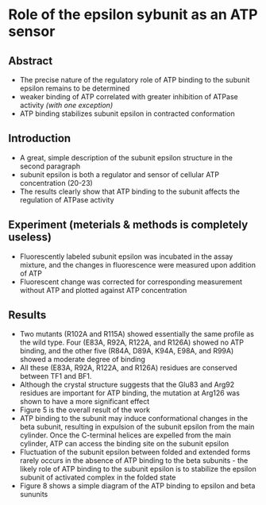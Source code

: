 # Role of the epsilon sybunit as an ATP sensor

## Abstract

- The precise nature of the regulatory role of ATP binding to the subunit epsilon remains to be determined
- weaker binding of ATP correlated with greater inhibition of ATPase activity _(with one exception)_
- ATP binding stabilizes subunit epsilon in contracted conformation

## Introduction

- A great, simple description of the subunit epsilon structure in the second paragraph
- subunit epsilon is both a regulator and sensor of cellular ATP concentration (20-23)
- The results clearly show that ATP binding to the subunit affects the regulation of ATPase activity

## Experiment (meterials & methods is completely useless)

- Fluorescently labeled subunit epsilon was incubated in the assay mixture, and the changes in fluorescence were measured upon addition of ATP
- Fluorescent change was corrected for corresponding measurement without ATP and plotted against ATP concentration

## Results

- Two mutants (R102A and R115A) showed essentially the same profile as the wild type. Four (E83A, R92A, R122A, and R126A) showed no ATP binding, and the other five (R84A, D89A, K94A, E98A, and R99A) showed a moderate degree of binding
- All these (E83A, R92A, R122A, and R126A) residues are conserved between TF1 and BF1.
- Although the crystal structure suggests that the Glu83 and Arg92 residues are important for ATP binding, the mutation at Arg126 was shown to have a more significant effect
- Figure 5 is the overall result of the work
- ATP binding to the subunit may induce conformational changes in the beta subunit, resulting in expulsion of the subunit epsilon from the main cylinder. Once the C-terminal helices are expelled from the main cylinder, ATP can access the binding site on the subunit epsilon
- Fluctuation of the subunit epsilon between folded and extended forms rarely occurs in the absence of ATP binding to the beta subunits - the likely role of ATP binding to the subunit epsilon is to stabilize the epsilon subunit of activated complex in the folded state
- Figure 8 shows a simple diagram of the ATP binding to epsilon and beta sununits
